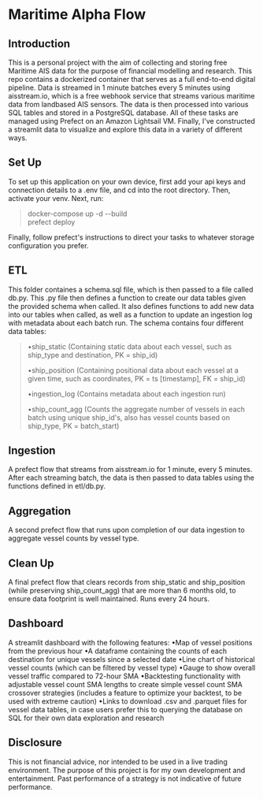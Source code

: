 # Maritime Alpha Flow

## Introduction

This is a personal project with the aim of collecting and storing free Maritime AIS data for the purpose of financial modelling and research. This repo contains a dockerized container that serves as a full end-to-end digital pipeline. Data is streamed in 1 minute batches every 5 minutes using aisstream.io, which is a free webhook service that streams various maritime data from landbased AIS sensors. The data is then processed into various SQL tables and stored in a PostgreSQL database. All of these tasks are managed using Prefect on an Amazon Lightsail VM. Finally, I've constructed a streamlit data to visualize and explore this data in a variety of different ways.

## Set Up

To set up this application on your own device, first add your api keys and connection details to a .env file, and cd into the root directory. Then, activate your venv. Next, run:
>docker-compose up -d --build \
>prefect deploy

Finally, follow prefect's instructions to direct your tasks to whatever storage configuration you prefer.

## ETL

This folder containes a schema.sql file, which is then passed to a file called db.py. This .py file then defines a function to create our data tables given the provided schema when called. It also defines functions to add new data into our tables when called, as well as a function to update an ingestion log with metadata about each batch run. The schema contains four different data tables:
>
>•ship_static (Containing static data about each vessel, such as ship_type and destination, PK = ship_id)
>
>•ship_position (Containing positional data about each vessel at a given time, such as coordinates, PK = ts [timestamp], FK = ship_id)
>
>•ingestion_log (Contains metadata about each ingestion run)
>
>•ship_count_agg (Counts the aggregate number of vessels in each batch using unique ship_id's, also has vessel counts based on ship_type, PK = batch_start)

## Ingestion

A prefect flow that streams from aisstream.io for 1 minute, every 5 minutes. After each streaming batch, the data is then passed to data tables using the functions defined in etl/db.py.

## Aggregation

A second prefect flow that runs upon completion of our data ingestion to aggregate vessel counts by vessel type.

## Clean Up

A final prefect flow that clears records from ship_static and ship_position (while preserving ship_count_agg) that are more than 6 months old, to ensure data footprint is well maintained. Runs every 24 hours.

## Dashboard

A streamlit dashboard with the following features:
•Map of vessel positions from the previous hour
•A dataframe containing the counts of each destination for unique vessels since a selected date
•Line chart of historical vessel counts (which can be filtered by vessel type)
•Gauge to show overall vessel traffic compared to 72-hour SMA
•Backtesting functionality with adjustable vessel count SMA lengths to create simple vessel count SMA crossover strategies (includes a feature to optimize your backtest, to be used with extreme caution)
•Links to download .csv and .parquet files for vessel data tables, in case users prefer this to querying the database on SQL for their own data exploration and research


## Disclosure

This is not financial advice, nor intended to be used in a live trading environment. The purpose of this project is for my own development and entertainment. Past performance of a strategy is not indicative of future performance. 
